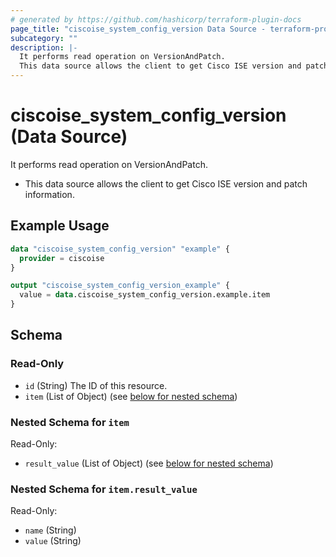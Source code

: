 ```yaml
---
# generated by https://github.com/hashicorp/terraform-plugin-docs
page_title: "ciscoise_system_config_version Data Source - terraform-provider-ciscoise"
subcategory: ""
description: |-
  It performs read operation on VersionAndPatch.
  This data source allows the client to get Cisco ISE version and patch information.
---
```


# ciscoise_system_config_version (Data Source)

It performs read operation on VersionAndPatch.

- This data source allows the client to get Cisco ISE version and patch information.

## Example Usage

```terraform
data "ciscoise_system_config_version" "example" {
  provider = ciscoise
}

output "ciscoise_system_config_version_example" {
  value = data.ciscoise_system_config_version.example.item
}
```

<!-- schema generated by tfplugindocs -->
## Schema

### Read-Only

- `id` (String) The ID of this resource.
- `item` (List of Object) (see [below for nested schema](#nestedatt--item))

<a id="nestedatt--item"></a>
### Nested Schema for `item`

Read-Only:

- `result_value` (List of Object) (see [below for nested schema](#nestedobjatt--item--result_value))

<a id="nestedobjatt--item--result_value"></a>
### Nested Schema for `item.result_value`

Read-Only:

- `name` (String)
- `value` (String)


